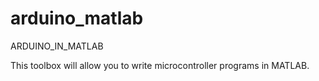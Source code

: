 arduino_matlab
==============

ARDUINO_IN_MATLAB


This toolbox will allow you to write microcontroller programs in MATLAB. 

